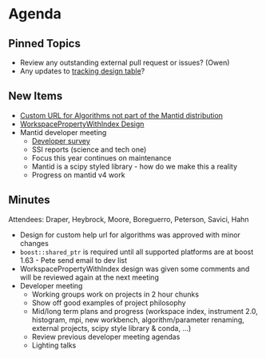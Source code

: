 Agenda
======

Pinned Topics
-------------
* Review any outstanding external pull request or issues? (Owen)
* Any updates to [tracking design table](https://github.com/mantidproject/documents/blob/master/Project-Management/TechnicalSteeringCommittee/reports/TSC-TrackingDesignProposals.md)?

New Items
---------
- [Custom URL for Algorithms not part of the Mantid distribution](https://github.com/mantidproject/documents/pull/41/files)
- [WorkspacePropertyWithIndex Design](https://github.com/mantidproject/documents/pull/42)
- Mantid developer meeting
  - [Developer survey](https://docs.google.com/forms/d/e/1FAIpQLSfm8KZ1BXvb_3zrOJKhjCjnaudooW4M5i6DRYC9giG0jl2v3Q/viewform?usp=sf_link)
  - SSI reports (science and tech one)
  - Focus this year continues on maintenance
  - Mantid is a scipy styled library - how do we make this a reality
  - Progress on mantid v4 work

Minutes
-------
Attendees: Draper, Heybrock, Moore, Boreguerro, Peterson, Savici, Hahn

- Design for custom help url for algorithms was approved with minor changes
- `boost::shared_ptr` is required until all supported platforms are at boost 1.63 - Pete send email to dev list
- WorkspacePropertyWithIndex design was given some comments and will be reviewed again at the next meeting
- Developer meeting
  - Working groups work on projects in 2 hour chunks
  - Show off good examples of project philosophy
  - Mid/long term plans and progress (workspace index, instrument 2.0, histogram, mpi, new workbench, algorithm/parameter renaming, external projects, scipy style library & conda, ...)
  - Review previous developer meeting agendas
  - Lighting talks
